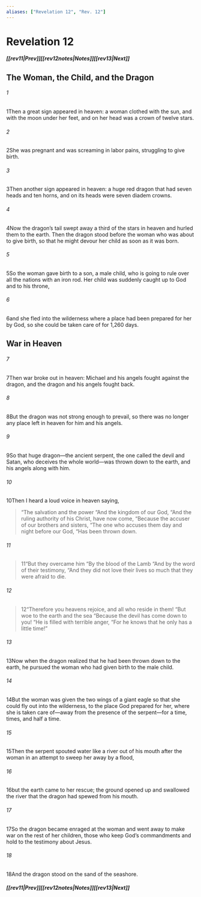```yaml
---
aliases: ["Revelation 12", "Rev. 12"]
---
```

# Revelation 12
##### <span class=arrow-left></span>[[rev11|Prev]]<span class=navigation-separator></span>[[rev12notes|Notes]]<span class=navigation-separator></span>[[rev13|Next]]<span class=arrow-right></span>
## The Woman, the Child, and the Dragon
###### 1
<span class=verse-first>1</span>Then a great sign appeared in heaven: a woman clothed with the sun, and with the moon under her feet, and on her head was a crown of twelve stars.
###### 2
<span class=verse-body>2</span>She was pregnant and was screaming in labor pains, struggling to give birth.
###### 3
<span class=verse-body>3</span>Then another sign appeared in heaven: a huge red dragon that had seven heads and ten horns, and on its heads were seven diadem crowns.
###### 4
<span class=verse-body>4</span>Now the dragon’s tail swept away a third of the stars in heaven and hurled them to the earth. Then the dragon stood before the woman who was about to give birth, so that he might devour her child as soon as it was born.
###### 5
<span class=verse-body>5</span>So the woman gave birth to a son, a male child, who is going to rule over all the nations with an iron rod. Her child was suddenly caught up to God and to his throne,
###### 6
<span class=verse-body>6</span>and she fled into the wilderness where a place had been prepared for her by God, so she could be taken care of for 1,260 days.
## War in Heaven
###### 7
<span class=verse-first>7</span>Then war broke out in heaven: Michael and his angels fought against the dragon, and the dragon and his angels fought back.
###### 8
<span class=verse-body>8</span>But the dragon was not strong enough to prevail, so there was no longer any place left in heaven for him and his angels.
###### 9
<span class=verse-body>9</span>So that huge dragon—the ancient serpent, the one called the devil and Satan, who deceives the whole world—was thrown down to the earth, and his angels along with him.
###### 10
<span class=verse-body>10</span>Then I heard a loud voice in heaven saying,
<div class=paragraph-break></div>

><span class=poetry-quote-double>“</span>The salvation and the power
><span class=poetry-quote-double>“</span>And the kingdom of our God,
><span class=poetry-quote-double>“</span>And the ruling authority of his Christ, have now come,
><span class=poetry-quote-double>“</span>Because the accuser of our brothers and sisters,
><span class=poetry-quote-double>“</span>The one who accuses them day and night before our God,
><span class=poetry-quote-double>“</span>Has been thrown down.
###### 11
><span class=verse-body-poetry>11</span><span class=poetry-quote-double>“</span>But they overcame him
><span class=poetry-quote-double>“</span>By the blood of the Lamb
><span class=poetry-quote-double>“</span>And by the word of their testimony,
><span class=poetry-quote-double>“</span>And they did not love their lives so much that they were afraid to die.
###### 12
><span class=verse-body-poetry>12</span><span class=poetry-quote-double>“</span>Therefore you heavens rejoice, and all who reside in them!
><span class=poetry-quote-double>“</span>But woe to the earth and the sea
><span class=poetry-quote-double>“</span>Because the devil has come down to you!
><span class=poetry-quote-double>“</span>He is filled with terrible anger,
><span class=poetry-quote-double>“</span>For he knows that he only has a little time!”
<div class=paragraph-break></div>

###### 13
<span class=verse-first>13</span>Now when the dragon realized that he had been thrown down to the earth, he pursued the woman who had given birth to the male child.
###### 14
<span class=verse-body>14</span>But the woman was given the two wings of a giant eagle so that she could fly out into the wilderness, to the place God prepared for her, where she is taken care of—away from the presence of the serpent—for a time, times, and half a time.
###### 15
<span class=verse-body>15</span>Then the serpent spouted water like a river out of his mouth after the woman in an attempt to sweep her away by a flood,
###### 16
<span class=verse-body>16</span>but the earth came to her rescue; the ground opened up and swallowed the river that the dragon had spewed from his mouth.
###### 17
<span class=verse-body>17</span>So the dragon became enraged at the woman and went away to make war on the rest of her children, those who keep God’s commandments and hold to the testimony about Jesus.
###### 18
<span class=verse-body>18</span>And the dragon stood on the sand of the seashore.
##### <span class=arrow-left></span>[[rev11|Prev]]<span class=navigation-separator></span>[[rev12notes|Notes]]<span class=navigation-separator></span>[[rev13|Next]]<span class=arrow-right></span>